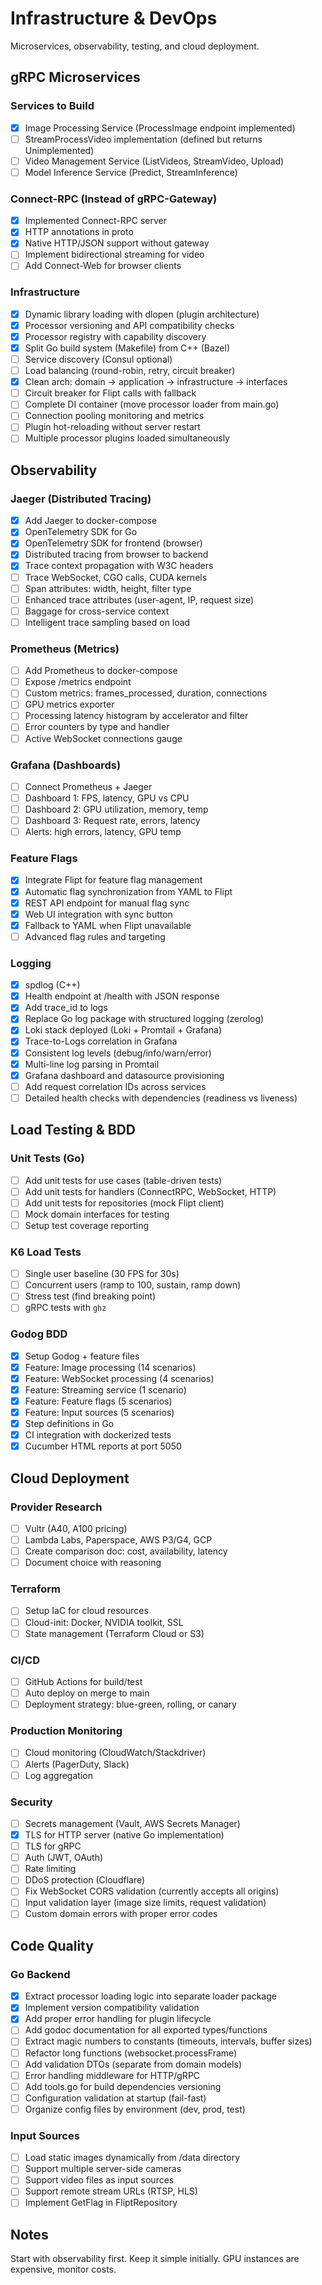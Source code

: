 # Infrastructure & DevOps

Microservices, observability, testing, and cloud deployment.

## gRPC Microservices

### Services to Build
- [x] Image Processing Service (ProcessImage endpoint implemented)
- [ ] StreamProcessVideo implementation (defined but returns Unimplemented)
- [ ] Video Management Service (ListVideos, StreamVideo, Upload)
- [ ] Model Inference Service (Predict, StreamInference)

### Connect-RPC (Instead of gRPC-Gateway)
- [x] Implemented Connect-RPC server
- [x] HTTP annotations in proto
- [x] Native HTTP/JSON support without gateway
- [ ] Implement bidirectional streaming for video
- [ ] Add Connect-Web for browser clients

### Infrastructure
- [x] Dynamic library loading with dlopen (plugin architecture)
- [x] Processor versioning and API compatibility checks
- [x] Processor registry with capability discovery
- [x] Split Go build system (Makefile) from C++ (Bazel)
- [ ] Service discovery (Consul optional)
- [ ] Load balancing (round-robin, retry, circuit breaker)
- [x] Clean arch: domain → application → infrastructure → interfaces
- [ ] Circuit breaker for Flipt calls with fallback
- [ ] Complete DI container (move processor loader from main.go)
- [ ] Connection pooling monitoring and metrics
- [ ] Plugin hot-reloading without server restart
- [ ] Multiple processor plugins loaded simultaneously

## Observability

### Jaeger (Distributed Tracing)
- [x] Add Jaeger to docker-compose
- [x] OpenTelemetry SDK for Go
- [x] OpenTelemetry SDK for frontend (browser)
- [x] Distributed tracing from browser to backend
- [x] Trace context propagation with W3C headers
- [ ] Trace WebSocket, CGO calls, CUDA kernels
- [ ] Span attributes: width, height, filter type
- [ ] Enhanced trace attributes (user-agent, IP, request size)
- [ ] Baggage for cross-service context
- [ ] Intelligent trace sampling based on load

### Prometheus (Metrics)
- [ ] Add Prometheus to docker-compose
- [ ] Expose /metrics endpoint
- [ ] Custom metrics: frames_processed, duration, connections
- [ ] GPU metrics exporter
- [ ] Processing latency histogram by accelerator and filter
- [ ] Error counters by type and handler
- [ ] Active WebSocket connections gauge

### Grafana (Dashboards)
- [ ] Connect Prometheus + Jaeger
- [ ] Dashboard 1: FPS, latency, GPU vs CPU
- [ ] Dashboard 2: GPU utilization, memory, temp
- [ ] Dashboard 3: Request rate, errors, latency
- [ ] Alerts: high errors, latency, GPU temp

### Feature Flags
- [x] Integrate Flipt for feature flag management
- [x] Automatic flag synchronization from YAML to Flipt
- [x] REST API endpoint for manual flag sync
- [x] Web UI integration with sync button
- [x] Fallback to YAML when Flipt unavailable
- [ ] Advanced flag rules and targeting

### Logging
- [x] spdlog (C++)
- [x] Health endpoint at /health with JSON response
- [x] Add trace_id to logs
- [x] Replace Go log package with structured logging (zerolog)
- [x] Loki stack deployed (Loki + Promtail + Grafana)
- [x] Trace-to-Logs correlation in Grafana
- [x] Consistent log levels (debug/info/warn/error)
- [x] Multi-line log parsing in Promtail
- [x] Grafana dashboard and datasource provisioning
- [ ] Add request correlation IDs across services
- [ ] Detailed health checks with dependencies (readiness vs liveness)

## Load Testing & BDD

### Unit Tests (Go)
- [ ] Add unit tests for use cases (table-driven tests)
- [ ] Add unit tests for handlers (ConnectRPC, WebSocket, HTTP)
- [ ] Add unit tests for repositories (mock Flipt client)
- [ ] Mock domain interfaces for testing
- [ ] Setup test coverage reporting

### K6 Load Tests
- [ ] Single user baseline (30 FPS for 30s)
- [ ] Concurrent users (ramp to 100, sustain, ramp down)
- [ ] Stress test (find breaking point)
- [ ] gRPC tests with `ghz`

### Godog BDD
- [x] Setup Godog + feature files
- [x] Feature: Image processing (14 scenarios)
- [x] Feature: WebSocket processing (4 scenarios)
- [x] Feature: Streaming service (1 scenario)
- [x] Feature: Feature flags (5 scenarios)
- [x] Feature: Input sources (5 scenarios)
- [x] Step definitions in Go
- [x] CI integration with dockerized tests
- [x] Cucumber HTML reports at port 5050

## Cloud Deployment

### Provider Research
- [ ] Vultr (A40, A100 pricing)
- [ ] Lambda Labs, Paperspace, AWS P3/G4, GCP
- [ ] Create comparison doc: cost, availability, latency
- [ ] Document choice with reasoning

### Terraform
- [ ] Setup IaC for cloud resources
- [ ] Cloud-init: Docker, NVIDIA toolkit, SSL
- [ ] State management (Terraform Cloud or S3)

### CI/CD
- [ ] GitHub Actions for build/test
- [ ] Auto deploy on merge to main
- [ ] Deployment strategy: blue-green, rolling, or canary

### Production Monitoring
- [ ] Cloud monitoring (CloudWatch/Stackdriver)
- [ ] Alerts (PagerDuty, Slack)
- [ ] Log aggregation

### Security
- [ ] Secrets management (Vault, AWS Secrets Manager)
- [x] TLS for HTTP server (native Go implementation)
- [ ] TLS for gRPC
- [ ] Auth (JWT, OAuth)
- [ ] Rate limiting
- [ ] DDoS protection (Cloudflare)
- [ ] Fix WebSocket CORS validation (currently accepts all origins)
- [ ] Input validation layer (image size limits, request validation)
- [ ] Custom domain errors with proper error codes

## Code Quality

### Go Backend
- [x] Extract processor loading logic into separate loader package
- [x] Implement version compatibility validation
- [x] Add proper error handling for plugin lifecycle
- [ ] Add godoc documentation for all exported types/functions
- [ ] Extract magic numbers to constants (timeouts, intervals, buffer sizes)
- [ ] Refactor long functions (websocket.processFrame)
- [ ] Add validation DTOs (separate from domain models)
- [ ] Error handling middleware for HTTP/gRPC
- [ ] Add tools.go for build dependencies versioning
- [ ] Configuration validation at startup (fail-fast)
- [ ] Organize config files by environment (dev, prod, test)

### Input Sources
- [ ] Load static images dynamically from /data directory
- [ ] Support multiple server-side cameras
- [ ] Support video files as input sources
- [ ] Support remote stream URLs (RTSP, HLS)
- [ ] Implement GetFlag in FliptRepository

## Notes

Start with observability first. Keep it simple initially. GPU instances are expensive, monitor costs.


